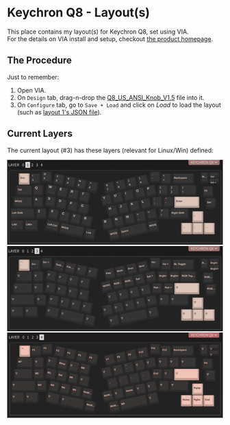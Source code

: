 # Keychron Q8 - Layout(s)

This place contains my layout(s) for Keychron Q8, set using VIA.<br/>
For the details on VIA install and setup, checkout [the product homepage](https://www.keychron.com/products/keychron-q8-alice-layout-qmk-custom-mechanical-keyboard).

## The Procedure

Just to remember:
1. Open VIA.
2. On `Design` tab, drag-n-drop the [Q8_US_ANSI_Knob_V1.5](./Q8_US_ANSI_Knob_V1.5.json) file into it.
3. On `Configure` tab, go to `Save + Load` and click on _Load_ to load the layout (such as [layout 1's JSON file](./layout_1/keychron_q8___layout_1.json)).

## Current Layers

The current layout (#3) has these layers (relevant for Linux/Win) defined:

![](./layout_3/layout_3_layer_1.png)
![](./layout_3/layout_3_layer_3.png)
![](./layout_3/layout_3_layer_4.png)
